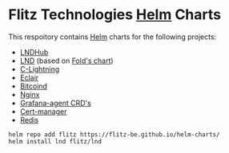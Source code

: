 # Flitz Technologies [Helm](https://helm.sh) Charts

This respoitory contains [Helm](https://helm.sh) charts for the following projects:

* [LNDHub](charts/lndhub)
* [LND](charts/lnd) (based on [Fold's chart](https://github.com/fold-team/helm-charts/tree/master/charts/lnd))
* [C-Lightning](charts/c-lightning)
* [Eclair](charts/eclair)
* [Bitcoind](charts/bitcoind)
* [Nginx](charts/nginx-ingress)
* [Grafana-agent CRD's](charts/grafana-agent-resources)
* [Cert-manager](charts/cert-manager)
* [Redis](charts/redis)


```
helm repo add flitz https://flitz-be.github.io/helm-charts/
helm install lnd flitz/lnd
```

